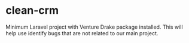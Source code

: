 # clean-crm
Minimum Laravel project with Venture Drake package installed. This will help use identify bugs that are not related to our main project. 
